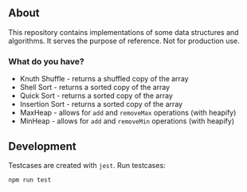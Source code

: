 ## About

This repository contains implementations of some data structures and algorithms. It serves the purpose of reference. Not for production use.

### What do you have?

* Knuth Shuffle - returns a shuffled copy of the array
* Shell Sort - returns a sorted copy of the array
* Quick Sort - returns a sorted copy of the array
* Insertion Sort - returns a sorted copy of the array
* MaxHeap - allows for `add` and `removeMax` operations (with heapify)
* MinHeap - allows for `add` and `removeMin` operations (with heapify)

## Development

Testcases are created with `jest`. Run testcases:

```
npm run test
```